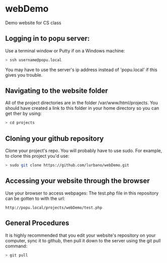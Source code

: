 # webDemo
Demo website for CS class

## Logging in to popu server:

Use a terminal window or Putty if on a Windows machine:
```bash
> ssh username@popu.local
```
You may have to use the server's ip address instead of 'popu.local' if this gives you trouble.

## Navigating to the website folder

All of the project directories are in the folder /var/www/html/projects. You should have created a link to this folder in your home directory so you can get ther by using:
```bash
> cd projects
```

## Cloning your github repository
Clone your project's repo. You will probably have to use sudo. For example, to clone this project you'd use:
```bash
> sudo git clone https://github.com/lurbano/webDemo.git
```

## Accessing your website through the browser
Use your browser to access webpages: The test.php file in this repository can be gotten to with the url:
```
http://popu.local/projects/webDemo/test.php
```

## General Procedures
It is highly recommended that you edit your website's repository on your computer, sync it to github, then pull it down to the server using the git pull command:
```bash
> git pull
```

